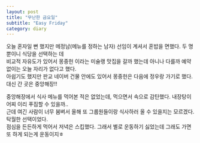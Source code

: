 ```yaml
---
layout: post
title: "무난한 금요일"
subtitle: "Easy Friday"
category: diary
---
```


오늘 혼자일 뻔 했지만 메정남(메뉴를 정하는 남자) 선임이 계셔서 혼밥을 면했다. 두 명뿐이니 식당을 선택하는 데<br>
비교적 자유도가 있어서 몽중헌 이라는 미슐랭 맛집을 갈까 했는데 아니나 다를까 예약 없이는 오늘 자리가 없다고 했다.<br>
아쉽기도 했지만 판교 네이버 건물 안에도 있어서 몽중헌은 다음에 정우랑 가기로 했다. 대신 간 곳은 중앙해장!!<br>

중앙해장에서 식사 메뉴를 먹어본 적은 없었는데, 먹으면서 속으로 감탄했다. 내장탕이 어찌 이리 푸짐할 수 있을까..<br>
근데 여긴 사람이 너무 붐벼서 올해 또 그룹원들이랑 식사하러 올 수 있을지는 모르겠다. 탁월한 선택이었다.<br>
점심을 든든하게 먹어서 저녁은 스킵했다. 그래서 별로 운동하기 싫었는데 그래도 가면 또 하게 되는게 운동이지ㅎ